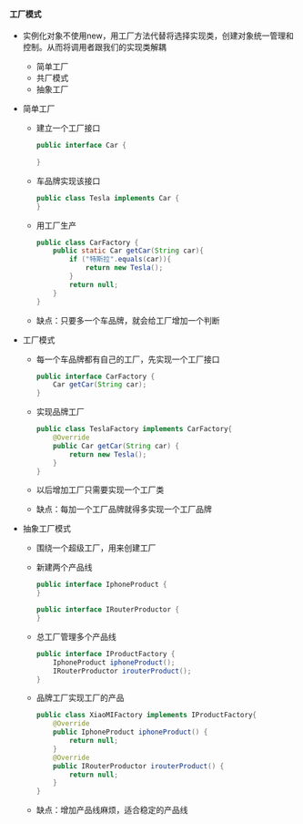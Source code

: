 #### 工厂模式

* 实例化对象不使用new，用工厂方法代替将选择实现类，创建对象统一管理和控制。从而将调用者跟我们的实现类解耦

  * 简单工厂
  * 共厂模式
  * 抽象工厂

* 简单工厂

  * 建立一个工厂接口

    ```java
    public interface Car {
      
    }
    ```

  * 车品牌实现该接口

    ```java
    public class Tesla implements Car {
    }
    ```

  * 用工厂生产

    ```java
    public class CarFactory {
        public static Car getCar(String car){
            if ("特斯拉".equals(car)){
                return new Tesla();
            }
            return null;
        }
    }
    ```

  * 缺点：只要多一个车品牌，就会给工厂增加一个判断

* 工厂模式

  * 每一个车品牌都有自己的工厂，先实现一个工厂接口

    ```java
    public interface CarFactory {
        Car getCar(String car);
    }
    ```

  * 实现品牌工厂

    ```java
    public class TeslaFactory implements CarFactory{
        @Override
        public Car getCar(String car) {
            return new Tesla();
        }
    }
    ```

  * 以后增加工厂只需要实现一个工厂类

  * 缺点：每加一个工厂品牌就得多实现一个工厂品牌



* 抽象工厂模式

  * 围绕一个超级工厂，用来创建工厂

  * 新建两个产品线

    ```java
    public interface IphoneProduct {
    }
    ```

    ```java
    public interface IRouterProductor {
    }
    ```

  * 总工厂管理多个产品线

    ```java
    public interface IProductFactory {
        IphoneProduct iphoneProduct();
        IRouterProductor irouterProduct();
    }
    ```

  * 品牌工厂实现工厂的产品

    ```java
    public class XiaoMIFactory implements IProductFactory{
        @Override
        public IphoneProduct iphoneProduct() {
            return null;
        }
        @Override
        public IRouterProductor irouterProduct() {
            return null;
        }
    }
    ```

    

  * 缺点：增加产品线麻烦，适合稳定的产品线